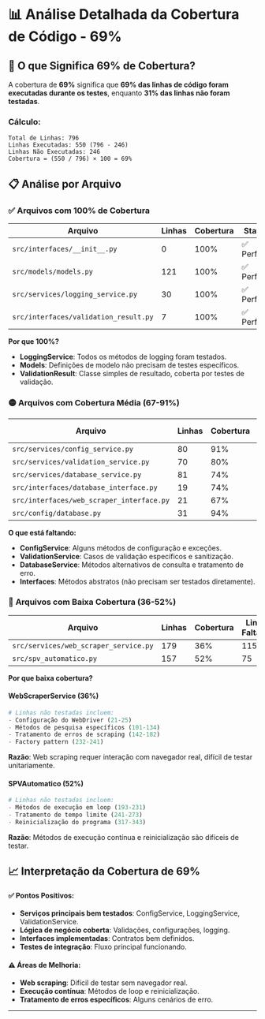 # 📊 Análise Detalhada da Cobertura de Código - 69%

## 🎯 O que Significa 69% de Cobertura?

A cobertura de **69%** significa que **69% das linhas de código foram executadas durante os testes**, enquanto **31% das linhas não foram testadas**.

### **Cálculo:**
```
Total de Linhas: 796
Linhas Executadas: 550 (796 - 246)
Linhas Não Executadas: 246
Cobertura = (550 / 796) × 100 = 69%
```

## 📋 Análise por Arquivo

### ✅ **Arquivos com 100% de Cobertura**

| Arquivo                           | Linhas | Cobertura | Status      |
|------------------------------------|--------|-----------|-------------|
| `src/interfaces/__init__.py`       | 0      | 100%      | ✅ Perfeito |
| `src/models/models.py`             | 121    | 100%      | ✅ Perfeito |
| `src/services/logging_service.py`  | 30     | 100%      | ✅ Perfeito |
| `src/interfaces/validation_result.py` | 7   | 100%      | ✅ Perfeito |

**Por que 100%?**
- **LoggingService**: Todos os métodos de logging foram testados.
- **Models**: Definições de modelo não precisam de testes específicos.
- **ValidationResult**: Classe simples de resultado, coberta por testes de validação.

### 🟡 **Arquivos com Cobertura Média (67-91%)**

| Arquivo                                 | Linhas | Cobertura | Linhas Faltando |
|------------------------------------------|--------|-----------|-----------------|
| `src/services/config_service.py`         | 80     | 91%       | 7               |
| `src/services/validation_service.py`     | 70     | 80%       | 14              |
| `src/services/database_service.py`       | 81     | 74%       | 21              |
| `src/interfaces/database_interface.py`   | 19     | 74%       | 5               |
| `src/interfaces/web_scraper_interface.py`| 21     | 67%       | 7               |
| `src/config/database.py`                 | 31     | 94%       | 2               |

**O que está faltando:**
- **ConfigService**: Alguns métodos de configuração e exceções.
- **ValidationService**: Casos de validação específicos e sanitização.
- **DatabaseService**: Métodos alternativos de consulta e tratamento de erro.
- **Interfaces**: Métodos abstratos (não precisam ser testados diretamente).

### 🔴 **Arquivos com Baixa Cobertura (36-52%)**

| Arquivo                           | Linhas | Cobertura | Linhas Faltando |
|------------------------------------|--------|-----------|-----------------|
| `src/services/web_scraper_service.py` | 179 | 36%      | 115             |
| `src/spv_automatico.py`           | 157    | 52%       | 75              |

**Por que baixa cobertura?**

#### **WebScraperService (36%)**
```python
# Linhas não testadas incluem:
- Configuração do WebDriver (21-25)
- Métodos de pesquisa específicos (101-134)
- Tratamento de erros de scraping (142-182)
- Factory pattern (232-241)
```
**Razão**: Web scraping requer interação com navegador real, difícil de testar unitariamente.

#### **SPVAutomatico (52%)**
```python
# Linhas não testadas incluem:
- Métodos de execução em loop (193-231)
- Tratamento de tempo limite (241-273)
- Reinicialização do programa (317-343)
```
**Razão**: Métodos de execução contínua e reinicialização são difíceis de testar.

## 📈 Interpretação da Cobertura de 69%

#### **✅ Pontos Positivos:**
- **Serviços principais bem testados**: ConfigService, LoggingService, ValidationService.
- **Lógica de negócio coberta**: Validações, configurações, logging.
- **Interfaces implementadas**: Contratos bem definidos.
- **Testes de integração**: Fluxo principal funcionando.

#### **⚠️ Áreas de Melhoria:**
- **Web scraping**: Difícil de testar sem navegador real.
- **Execução contínua**: Métodos de loop e reinicialização.
- **Tratamento de erros específicos**: Alguns cenários de erro.

---